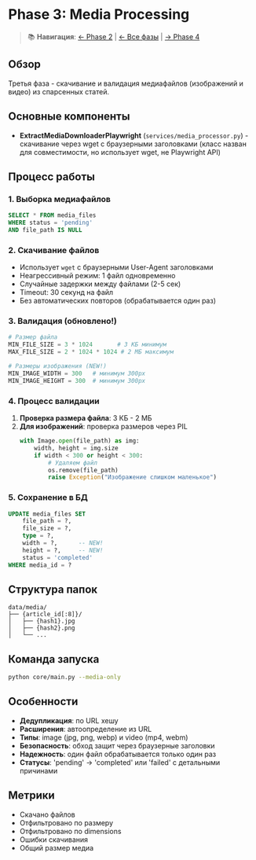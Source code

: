 # Phase 3: Media Processing

> 📚 **Навигация**: [← Phase 2](phase2_content_parsing.md) | [← Все фазы](../README.md#-пятифазный-пайплайн-обработки) | [→ Phase 4](phase4_wordpress_preparation.md)

## Обзор
Третья фаза - скачивание и валидация медиафайлов (изображений и видео) из спарсенных статей.

## Основные компоненты
- **ExtractMediaDownloaderPlaywright** (`services/media_processor.py`) - скачивание через wget с браузерными заголовками (класс назван для совместимости, но использует wget, не Playwright API)

## Процесс работы

### 1. Выборка медиафайлов
```sql
SELECT * FROM media_files 
WHERE status = 'pending' 
AND file_path IS NULL
```

### 2. Скачивание файлов
- Использует `wget` с браузерными User-Agent заголовками
- Неагрессивный режим: 1 файл одновременно  
- Случайные задержки между файлами (2-5 сек)
- Timeout: 30 секунд на файл
- Без автоматических повторов (обрабатывается один раз)

### 3. Валидация (обновлено!)
```python
# Размер файла
MIN_FILE_SIZE = 3 * 1024       # 3 КБ минимум
MAX_FILE_SIZE = 2 * 1024 * 1024 # 2 МБ максимум

# Размеры изображения (NEW!)
MIN_IMAGE_WIDTH = 300   # минимум 300px
MIN_IMAGE_HEIGHT = 300  # минимум 300px
```

### 4. Процесс валидации
1. **Проверка размера файла**: 3 КБ - 2 МБ
2. **Для изображений**: проверка размеров через PIL
   ```python
   with Image.open(file_path) as img:
       width, height = img.size
       if width < 300 or height < 300:
           # Удаляем файл
           os.remove(file_path)
           raise Exception("Изображение слишком маленькое")
   ```

### 5. Сохранение в БД
```sql
UPDATE media_files SET
    file_path = ?,
    file_size = ?,
    type = ?,
    width = ?,      -- NEW!
    height = ?,     -- NEW!
    status = 'completed'
WHERE media_id = ?
```

## Структура папок
```
data/media/
├── {article_id[:8]}/
│   ├── {hash1}.jpg
│   ├── {hash2}.png
│   └── ...
```

## Команда запуска
```bash
python core/main.py --media-only
```

## Особенности
- **Дедупликация**: по URL хешу  
- **Расширения**: автоопределение из URL
- **Типы**: image (jpg, png, webp) и video (mp4, webm)
- **Безопасность**: обход защит через браузерные заголовки
- **Надежность**: один файл обрабатывается только один раз
- **Статусы**: 'pending' → 'completed' или 'failed' с детальными причинами

## Метрики
- Скачано файлов
- Отфильтровано по размеру
- Отфильтровано по dimensions
- Ошибки скачивания
- Общий размер медиа